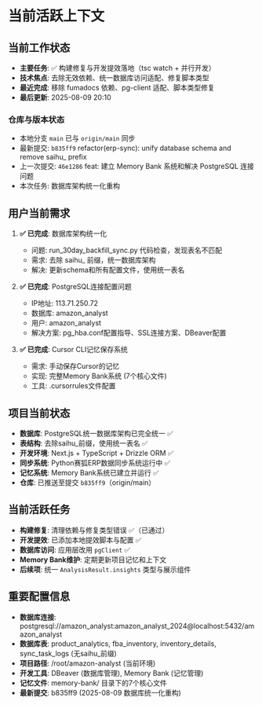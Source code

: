 # 当前活跃上下文

## 当前工作状态
- **主要任务**: ✅ 构建修复与开发提效落地（tsc watch + 并行开发）
- **技术焦点**: 去除无效依赖、统一数据库访问适配、修复脚本类型
- **最近完成**: 移除 fumadocs 依赖、pg-client 适配、脚本类型修复
- **最后更新**: 2025-08-09 20:10

### 仓库与版本状态
- 本地分支 `main` 已与 `origin/main` 同步
- 最新提交: `b835ff9` refactor(erp-sync): unify database schema and remove saihu_ prefix
- 上一次提交: `46e1286` feat: 建立 Memory Bank 系统和解决 PostgreSQL 连接问题
- 本次任务: 数据库架构统一化重构

## 用户当前需求
1. **✅ 已完成**: 数据库架构统一化
   - 问题: run_30day_backfill_sync.py 代码检查，发现表名不匹配
   - 需求: 去除 saihu_ 前缀，统一数据库架构
   - 解决: 更新schema和所有配置文件，使用统一表名

2. **✅ 已完成**: PostgreSQL连接配置问题
   - IP地址: 113.71.250.72
   - 数据库: amazon_analyst
   - 用户: amazon_analyst
   - 解决方案: pg_hba.conf配置指导、SSL连接方案、DBeaver配置

3. **✅ 已完成**: Cursor CLI记忆保存系统
   - 需求: 手动保存Cursor的记忆
   - 实现: 完整Memory Bank系统 (7个核心文件)
   - 工具: .cursorrules文件配置

## 项目当前状态
- **数据库**: PostgreSQL统一数据库架构已完全统一 ✅
- **表结构**: 去除saihu_前缀，使用统一表名 ✅
- **开发环境**: Next.js + TypeScript + Drizzle ORM ✅
- **同步系统**: Python赛狐ERP数据同步系统运行中 ✅
- **记忆系统**: Memory Bank系统已建立并运行 ✅
- **仓库**: 已推送至提交 `b835ff9`（origin/main）

## 当前活跃任务
- **构建修复**: 清理依赖与修复类型错误 ✅（已通过）
- **开发提效**: 已添加本地提效脚本与配置 ✅
- **数据库访问**: 应用层改用 `pgClient` ✅
- **Memory Bank维护**: 定期更新项目记忆和上下文
- **后续项**: 统一 `AnalysisResult.insights` 类型与展示组件

## 重要配置信息
- **数据库连接**: postgresql://amazon_analyst:amazon_analyst_2024@localhost:5432/amazon_analyst
- **数据库表**: product_analytics, fba_inventory, inventory_details, sync_task_logs (无saihu_前缀)
- **项目路径**: /root/amazon-analyst (当前环境)
- **开发工具**: DBeaver (数据库管理), Memory Bank (记忆管理)
- **记忆文件**: memory-bank/ 目录下的7个核心文件
- **最新提交**: b835ff9 (2025-08-09 数据库统一化重构)
